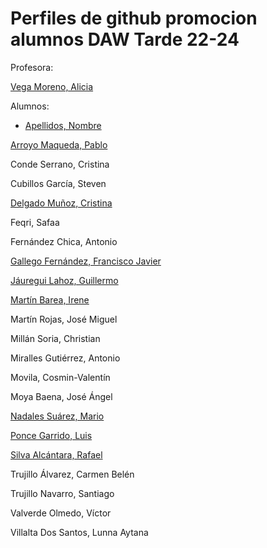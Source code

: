  
# Perfiles de github promocion alumnos DAW Tarde 22-24
Profesora:

[Vega Moreno, Alicia](https://github.com/AVegMor)

Alumnos:

* [Apellidos, Nombre](https://github.com/username)
  
[Arroyo Maqueda, Pablo](https://github.com/pawx10)

Conde Serrano, Cristina

Cubillos García, Steven

[Delgado Muñoz, Cristina](https://github.com/CrisDelgado99)

Feqri, Safaa

Fernández Chica, Antonio

[Gallego Fernández, Francisco Javier](https://github.com/JaviGalFer)

[Jáuregui Lahoz, Guillermo](https://github.com/Guisseee)

[Martín Barea, Irene](https://github.com/IreneMB2001)

Martín Rojas, José Miguel

Millán Soria, Christian

Miralles Gutiérrez, Antonio

Movila, Cosmin-Valentín

Moya Baena, José Ángel

[Nadales Suárez, Mario](https://github.com/MarioNadales)

[Ponce Garrido, Luis](https://github.com/luis6928)

[Silva Alcántara, Rafael](https://github.com/RafaelSilva27)

Trujillo Álvarez, Carmen Belén

Trujillo Navarro, Santiago

Valverde Olmedo, Víctor

Villalta Dos Santos, Lunna Aytana





